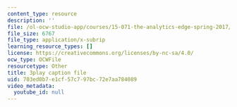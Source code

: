 ```yaml
---
content_type: resource
description: ''
file: /ol-ocw-studio-app/courses/15-071-the-analytics-edge-spring-2017/703ed0b7e1cf57c797bc72e7aa784089_vhkBbC9qp1M.vtt
file_size: 6767
file_type: application/x-subrip
learning_resource_types: []
license: https://creativecommons.org/licenses/by-nc-sa/4.0/
ocw_type: OCWFile
resourcetype: Other
title: 3play caption file
uid: 703ed0b7-e1cf-57c7-97bc-72e7aa784089
video_metadata:
  youtube_id: null
---
```

